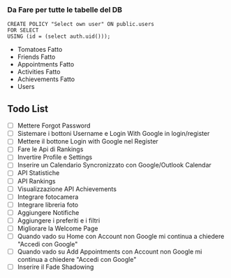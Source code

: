 ### Da Fare per tutte le tabelle del DB
```
CREATE POLICY "Select own user" ON public.users
FOR SELECT
USING (id = (select auth.uid()));
```


- Tomatoes Fatto
- Friends Fatto
- Appointments Fatto
- Activities Fatto
- Achievements Fatto
- Users 

## Todo List

- [ ] Mettere Forgot Password
- [ ] Sistemare i bottoni Username e Login With Google in login/register
- [ ] Mettere il bottone Login with Google nel Register
- [ ] Fare le Api di Rankings
- [ ] Invertire Profile e Settings
- [ ] Inserire un Calendario Syncronizzato con Google/Outlook Calendar
- [ ] API Statistiche
- [ ] API Rankings
- [ ] Visualizzazione API Achievements
- [ ] Integrare fotocamera
- [ ] Integrare libreria foto
- [ ] Aggiungere Notifiche
- [ ] Aggiungere i preferiti e i filtri
- [ ] Migliorare la Welcome Page
- [ ] Quando vado su Home con Account non Google mi continua a chiedere "Accedi con Google"
- [ ] Quando vado su Add Appointments con Account non Google mi continua a chiedere "Accedi con Google"
- [ ] Inserire il Fade Shadowing